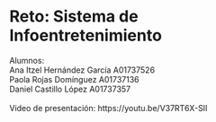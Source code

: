 <h1>Reto: Sistema de Infoentretenimiento </h1>
Alumnos: </br>
  Ana Itzel Hernández García A01737526 </br>
  Paola Rojas Domínguez A01737136 </br>
  Daniel Castillo López A01737357 </br>
  </br>
Video de presentación: https://youtu.be/V37RT6X-SII
